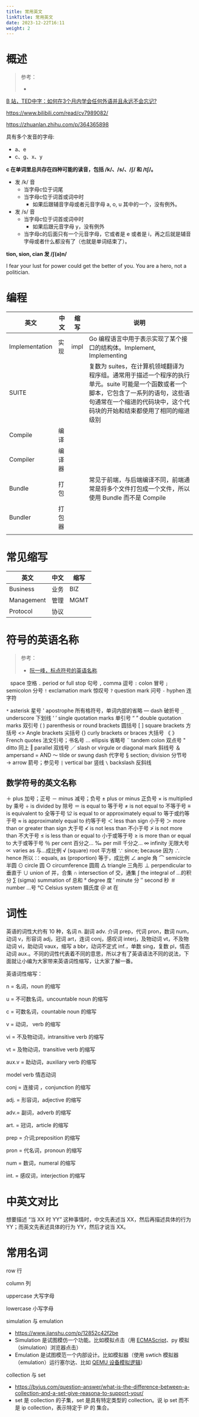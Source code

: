 ```yaml
---
title: 常用英文
linkTitle: 常用英文
date: 2023-12-22T16:11
weight: 2
---
```


# 概述

> 参考：
>
> -

[B 站，TED中字：如何在3个月内学会任何外语并且永远不会忘记?](https://www.bilibili.com/video/BV1uu4y1c7PY)

https://www.bilibili.com/read/cv7989082/

https://zhuanlan.zhihu.com/p/364365898

具有多个发音的字母:
- a、e
- c、g、x、y

**c 在单词里总共存在四种可能的读音，包括 /k/、/s/、/ʃ/ 和 /tʃ/。**

- 发 /k/ 音
  - 当字母c位于词尾
  - 当字母c位于词首或词中时
    - 如果后跟辅音字母或者元音字母 a, o, u 其中的一个，没有例外。
- 发 /s/ 音
  - 当字母c位于词首或词中时
    - 如果后跟元音字母 y，没有例外
  - 当字母c的后面只有一个元音字母，它或者是 e 或者是 i，再之后就是辅音字母或者什么都没有了（也就是单词结束了）。

**tion, sion, cian 发 /ʃ(ə)n/**

I fear your lust for power could get the better of you. You are a hero, not a politician.

# 编程

| 英文             | 中文  | 缩写   | 说明                                                                                                             |
| -------------- | --- | ---- | -------------------------------------------------------------------------------------------------------------- |
| Implementation | 实现  | impl | Go 编程语言中用于表示实现了某个接口的结构体。Implement, Implementing                                                                |
| SUITE          |     |      | 复数为 suites，在计算机领域翻译为程序组。通常用于描述一个程序的执行单元。suite 可能是一个函数或者一个脚本，它包含了一系列的语句，这些语句通常在一个缩进的代码块中，这个代码块的开始和结束都使用了相同的缩进级别 |
| Compile        | 编译  |      |                                                                                                                |
| Compiler       | 编译器 |      |                                                                                                                |
| Bundle         | 打包  |      | 常见于前端，与后端编译不同，前端通常是将多个文件打包成一个文件，所以使用 Bundle 而不是 Compile                                                        |
| Bundler        | 打包器 |      |                                                                                                                |
|                |     |      |                                                                                                                |

# 常见缩写

| 英文         | 中文  | 缩写   |
| ---------- | --- | ---- |
| Business   | 业务  | BIZ  |
| Management | 管理  | MGMT |
| Protocol   | 协议  |      |


# 符号的英语名称

> 参考：
>
> - [阮一峰，标点符号的英语名称](https://www.ruanyifeng.com/blog/2007/07/english_punctuation.html)

` ` space 空格
`.` period or full stop 句号
`,` comma 逗号
`:` colon 冒号
`;` semicolon 分号
`!` exclamation mark 惊叹号
`?` question mark 问号
`-` hyphen 连字符

`*` asterisk 星号
' apostrophe 所有格符号，单词内部的省略
— dash 破折号
`_` underscore 下划线
‘ ’ single quotation marks 单引号
“ ” double quotation marks 双引号
( ) parenthesis or round brackets 圆括号
\[ ] square brackets 方括号
<> Angle brackets 尖括号
{} curly brackets or braces 大括号
《 》French quotes 法文引号；书名号
... ellipsis 省略号
¨ tandem colon 双点号
" ditto 同上
‖ parallel 双线号
／ slash or virgule or diagonal mark 斜线号
＆ ampersand = AND
～ tilde or swung dash 代字号
§ section; division 分节号
→ arrow 箭号；参见号
`|` vertical bar 竖线
`\` backslash 反斜线

## 数学符号的英文名称

  ＋ plus 加号；正号
  － minus 减号；负号
  ± plus or minus 正负号
  × is multiplied by 乘号
  ÷ is divided by 除号
  ＝ is equal to 等于号
  ≠ is not equal to 不等于号
  ≡ is equivalent to 全等于号
  ≌ is equal to or approximately equal to 等于或约等于号
  ≈ is approximately equal to 约等于号
  ＜ less than sign 小于号
  ＞ more than or greater than sign 大于号
  ≮ is not less than 不小于号
  ≯ is not more than 不大于号
  ≤ is less than or equal to 小于或等于号
  ≥ is more than or equal to 大于或等于号
  ％ per cent 百分之…
  ‰ per mill 千分之…
  ∞ infinity 无限大号
  ∝ varies as 与…成比例
  √ (square) root 平方根
  ∵ since; because 因为
  ∴ hence 所以
  ∷ equals, as (proportion) 等于，成比例
  ∠ angle 角
  ⌒ semicircle 半圆
  ⊙ circle 圆
  ○ circumference 圆周
  △ triangle 三角形
  ⊥ perpendicular to 垂直于
  ∪ union of 并，合集
  ∩ intersection of 交，通集
  ∫ the integral of …的积分
  ∑ (sigma) summation of 总和
  ° degree 度
  ′ minute 分
  ″ second 秒
  ＃ number …号
  ℃ Celsius system 摄氏度
  ＠ at 在

# 词性

英语的词性大约有 10 种，名词 n. 副词 adv. 介词 prep，代词 pron，数词 num，动词 v，形容词 adj，冠词 art，连词 conj，感叹词 interj，及物动词 vt，不及物动词 vi，助动词 vaux，缩写 a bbr，动词不定式 inf.，单数 sing，复数 pl，情态动词 aux.。不同的词性代表着不同的意思，所以才有了英语语法不同的说法，下面就让小编为大家带来英语词性缩写，让大家了解一番。

英语词性缩写：

n = 名词，noun 的缩写

u = 不可数名词，uncountable noun 的缩写

c = 可数名词，countable noun 的缩写

v = 动词， verb 的缩写

vi = 不及物动词，intransitive verb 的缩写

vt = 及物动词，transitive verb 的缩写

aux.v = 助动词，auxiliary verb 的缩写

model verb 情态动词

conj = 连接词 ，conjunction 的缩写

adj. = 形容词，adjective 的缩写

adv.= 副词，adverb 的缩写

art. = 冠词，article 的缩写

prep = 介词;preposition 的缩写

pron = 代名词，pronoun 的缩写

num = 数词，numeral 的缩写

int. = 感叹词，interjection 的缩写

# 中英文对比

想要描述 “当 XX 时 YY” 这种事情时，中文先表述当 XX，然后再描述具体的行为 YY；而英文先表述具体的行为 YY，然后才说当 XX。

# 常用名词

row 行

column 列

uppercase 大写字母

lowercase 小写字母

simulation 与 emulation

- https://www.jianshu.com/p/12852c42f2be
- Simulation 是试图模仿一个功能。比如模拟点击（用 [ECMAScript](/docs/2.编程/高级编程语言/ECMAScript/ECMAScript.md)、py 模拟（simulation）浏览器点击）
- Emulation 是试图模范一个内部设计。比如模拟器（使用 swtich 模拟器（emulation）运行塞尔达、比如 [QEMU 设备模拟逻辑](/docs/10.云原生/Virtualization%20implementation/KVM_QEMU/QEMU%20设备模拟逻辑.md)）

collection 与 set

- https://byjus.com/question-answer/what-is-the-difference-between-a-collection-and-a-set-give-reasona-to-support-your/
- set 是 collection 的子集，set 是具有特定类型的 collection。说 ip set 而不是 ip collection，表示特定于 IP 的 集合。